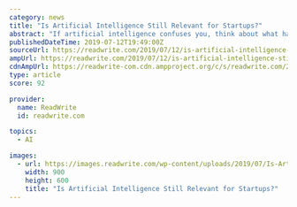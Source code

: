 ```yaml
---
category: news
title: "Is Artificial Intelligence Still Relevant for Startups?"
abstract: "If artificial intelligence confuses you, think about what happens when it’s not leveraged properly. For context, consider the London-based VC firm MMC who found that about 40% of European AI ..."
publishedDateTime: 2019-07-12T19:49:00Z
sourceUrl: https://readwrite.com/2019/07/12/is-artificial-intelligence-still-relevant-for-startups/
ampUrl: https://readwrite.com/2019/07/12/is-artificial-intelligence-still-relevant-for-startups/amp/
cdnAmpUrl: https://readwrite-com.cdn.ampproject.org/c/s/readwrite.com/2019/07/12/is-artificial-intelligence-still-relevant-for-startups/amp/
type: article
score: 92

provider:
  name: ReadWrite
  id: readwrite.com

topics:
  - AI

images:
  - url: https://images.readwrite.com/wp-content/uploads/2019/07/Is-Artificial-Intelligence-Still-Relevant-for-Startups-900x600.jpg
    width: 900
    height: 600
    title: "Is Artificial Intelligence Still Relevant for Startups?"
---
```

